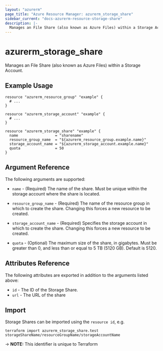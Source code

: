 ```yaml
---
layout: "azurerm"
page_title: "Azure Resource Manager: azurerm_storage_share"
sidebar_current: "docs-azurerm-resource-storage-share"
description: |-
  Manages an File Share (also known as Azure Files) within a Storage Account.
---
```


# azurerm_storage_share

Manages an File Share (also known as Azure Files) within a Storage Account.

## Example Usage

```hcl
resource "azurerm_resource_group" "example" {
  # ...
}

resource "azurerm_storage_account" "example" {
  # ...
}

resource "azurerm_storage_share" "example" {
  name                 = "sharename"
  resource_group_name  = "${azurerm_resource_group.example.name}"
  storage_account_name = "${azurerm_storage_account.example.name}"
  quota                = 50
}
```

## Argument Reference

The following arguments are supported:

* `name` - (Required) The name of the share. Must be unique within the storage account where the share is located.

* `resource_group_name` - (Required) The name of the resource group in which to create the share. Changing this forces a new resource to be created.

* `storage_account_name` - (Required) Specifies the storage account in which to create the share. Changing this forces a new resource to be created.

* `quota` - (Optional) The maximum size of the share, in gigabytes. Must be greater than 0, and less than or equal to 5 TB (5120 GB). Default is 5120.


## Attributes Reference

The following attributes are exported in addition to the arguments listed above:

* `id` - The ID of the Storage Share.
* `url` - The URL of the share

## Import

Storage Shares can be imported using the `resource id`, e.g.

```shell
terraform import azurerm_storage_share.test storageShareName/resourceGroupName/storageAccountName
```

-> **NOTE:** This identifier is unique to Terraform
